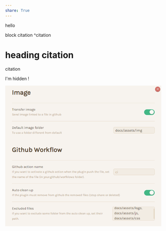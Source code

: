 ```yaml
---
share: True
---
```

hello

block citation ^citation

# heading citation
citation

I'm hidden !

![notes](./obs2mk-2.png)
